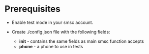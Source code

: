 Prerequisites
=============

* Enable test mode in your smsc account.
* Create ./config.json file with the following fields:

    - __init__ - contains the same fields as main smsc function accepts
    - __phone__ - a phone to use in tests

